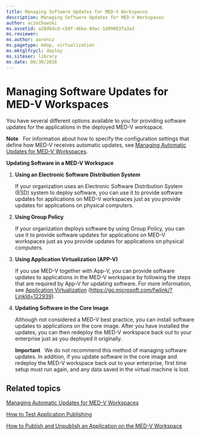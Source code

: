 ```yaml
---
title: Managing Software Updates for MED-V Workspaces
description: Managing Software Updates for MED-V Workspaces
author: aczechowski
ms.assetid: a28d6dcd-cb9f-46ba-8dac-1d990837a3a3
ms.reviewer:
ms.author: aaroncz
ms.pagetype: mdop, virtualization
ms.mktglfcycl: deploy
ms.sitesec: library
ms.date: 08/30/2016
---
```



# Managing Software Updates for MED-V Workspaces


You have several different options available to you for providing software updates for the applications in the deployed MED-V workspace.

**Note**  
For information about how to specify the configuration settings that define how MED-V receives automatic updates, see [Managing Automatic Updates for MED-V Workspaces](managing-automatic-updates-for-med-v-workspaces.md).



**Updating Software in a MED-V Workspace**

1.  **Using an Electronic Software Distribution System**

    If your organization uses an Electronic Software Distribution System (ESD) system to deploy software, you can use it to provide software updates for applications on MED-V workspaces just as you provide updates for applications on physical computers.

2.  **Using Group Policy**

    If your organization deploys software by using Group Policy, you can use it to provide software updates for applications on MED-V workspaces just as you provide updates for applications on physical computers.

3.  **Using Application Virtualization (APP-V)**

    If you use MED-V together with App-V, you can provide software updates to applications in the MED-V workspace by following the steps that are required by App-V for updating software. For more information, see [Application Virtualization](https://go.microsoft.com/fwlink/?LinkId=122939) (https://go.microsoft.com/fwlink/?LinkId=122939).

4.  **Updating Software in the Core Image**

    Although not considered a MED-V best practice, you can install software updates to applications on the core image. After you have installed the updates, you can then redeploy the MED-V workspace back out to your enterprise just as you deployed it originally.

    **Important**  
    We do not recommend this method of managing software updates. In addition, if you update software in the core image and redeploy the MED-V workspace back out to your enterprise, first time setup must run again, and any data saved in the virtual machine is lost.



## Related topics


[Managing Automatic Updates for MED-V Workspaces](managing-automatic-updates-for-med-v-workspaces.md)

[How to Test Application Publishing](how-to-test-application-publishing.md)

[How to Publish and Unpublish an Application on the MED-V Workspace](how-to-publish-and-unpublish-an-application-on-the-med-v-workspace.md)









